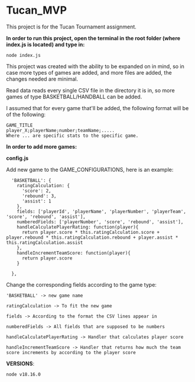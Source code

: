 # Tucan_MVP

This project is for the Tucan Tournament assignment.

**In order to run this project, open the terminal in the root folder (where index.js is located) and type in:**

```node index.js```

This project was created with the ability to be expanded on in mind, so in case more types of games are added, and more files are added, the changes needed are minimal.

Read data reads every single CSV file in the directory it is in, so more games of type BASKETBALL/HANDBALL can be added.

I assumed that for every game that'll be added, the following format will be of the following:

```
GAME_TITLE
player_X;playerName;number;teamName;.....
Where ... are specific stats to the specific game.
```

**In order to add more games:**

**config.js**

Add new game to the GAME_CONFIGURATIONS, here is an example:

```
  'BASKETBALL': {
    ratingCalculation: {
      'score': 2,
      'rebound': 3,
      'assist': 1
    },
    fields: ['playerId', 'playerName', 'playerNumber', 'playerTeam', 'score', 'rebound', 'assist'],
    numberedFields: ['playerNumber', 'score', 'rebound', 'assist'],
    handleCalculatePlayerRating: function(player){
      return player.score * this.ratingCalculation.score + player.rebound * this.ratingCalculation.rebound + player.assist * this.ratingCalculation.assist
    },
    handleIncrementTeamScore: function(player){
      return player.score
    }

  },
```

Change the corresponding fields according to the game type:

```
'BASKETBALL' -> new game name

ratingCalculation -> To fit the new game

fields -> According to the format the CSV lines appear in

numberedFields -> All fields that are supposed to be numbers

handleCalculatePlayerRating -> Handler that calculates player score

handleIncrementTeamScore -> Handler that returns how much the team score increments by according to the player score
```

**VERSIONS**:

```node v18.16.0```
